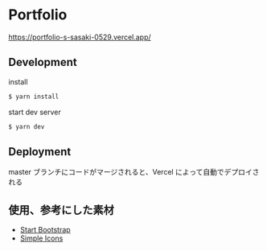 # Portfolio

https://portfolio-s-sasaki-0529.vercel.app/

## Development

install

```bash
$ yarn install
```

start dev server

```bash
$ yarn dev
```

## Deployment

master ブランチにコードがマージされると、Vercel によって自動でデプロイされる

## 使用、参考にした素材

- [Start Bootstrap](https://startbootstrap.com/)
- [Simple Icons](https://simpleicons.org/)
